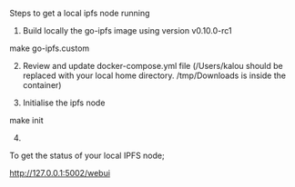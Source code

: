 
Steps to get a local ipfs node running

1. Build locally the go-ipfs image using version v0.10.0-rc1

make go-ipfs.custom

2. Review and update docker-compose.yml file (/Users/kalou should be replaced with your local home directory. /tmp/Downloads is inside the container)

3. Initialise the ipfs node

make init

4.

To get the status of your local IPFS node;

http://127.0.0.1:5002/webui
